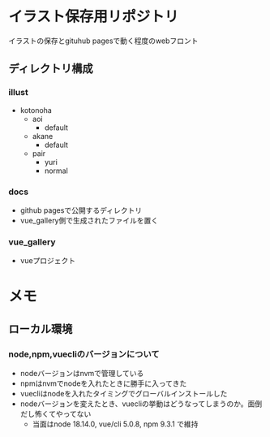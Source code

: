 # イラスト保存用リポジトリ
イラストの保存とgituhub pagesで動く程度のwebフロント
## ディレクトリ構成
### illust
- kotonoha
    - aoi
        - default
    - akane
        - default
    - pair
        - yuri
        - normal
### docs
- github pagesで公開するディレクトリ
- vue_gallery側で生成されたファイルを置く

### vue_gallery
- vueプロジェクト


# メモ
## ローカル環境
### node,npm,vuecliのバージョンについて
- nodeバージョンはnvmで管理している
- npmはnvmでnodeを入れたときに勝手に入ってきた
- vuecliはnodeを入れたタイミングでグローバルインストールした
- nodeバージョンを変えたとき、vuecliの挙動はどうなってしまうのか。面倒だし怖くてやってない
    - 当面はnode 18.14.0, vue/cli 5.0.8, npm 9.3.1 で維持
